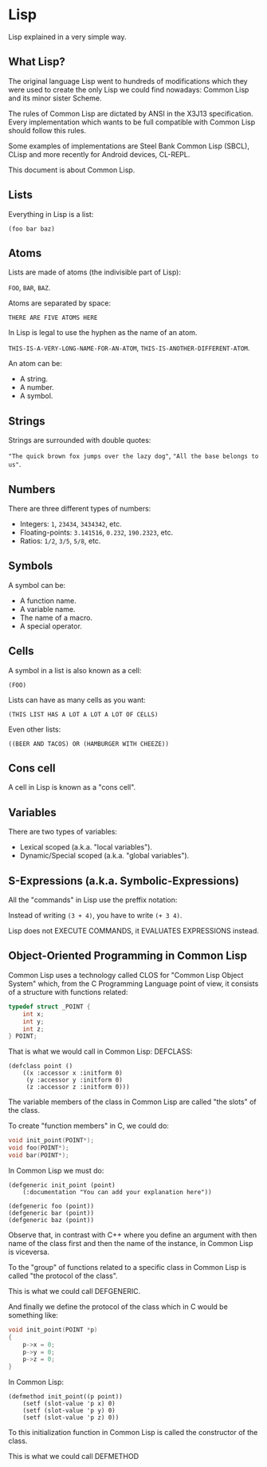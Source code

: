 # Lisp

Lisp explained in a very simple way.

## What Lisp?

The original language Lisp went to hundreds of modifications which they were used to create the only Lisp we could find nowadays: Common Lisp and its minor sister Scheme.

The rules of Common Lisp are dictated by ANSI in the X3J13 specification. Every implementation which wants to be full compatible with Common Lisp should follow this rules.

Some examples of implementations are Steel Bank Common Lisp (SBCL), CLisp and more recently for Android devices, CL-REPL.

This document is about Common Lisp.

## Lists

Everything in Lisp is a list:

`(foo bar baz)`

## Atoms

Lists are made of atoms (the indivisible part of Lisp):

`FOO`, 
`BAR`, 
`BAZ`.

Atoms are separated by space:

`THERE ARE FIVE ATOMS HERE`

In Lisp is legal to use the hyphen as the name of an atom.

`THIS-IS-A-VERY-LONG-NAME-FOR-AN-ATOM`, 
`THIS-IS-ANOTHER-DIFFERENT-ATOM`.

An atom can be:

* A string.
* A number.
* A symbol.

## Strings

Strings are surrounded with double quotes:

`"The quick brown fox jumps over the lazy dog"`, 
`"All the base belongs to us"`.

## Numbers

There are three different types of numbers:

* Integers: `1`, `23434`, `3434342`, etc.
* Floating-points: `3.141516`, `0.232`, `190.2323`, etc.
* Ratios: `1/2`, `3/5`, `5/8`, etc.

## Symbols

A symbol can be:

* A function name.
* A variable name.
* The name of a macro.
* A special operator.

## Cells

A symbol in a list is also known as a cell:

`(FOO)`

Lists can have as many cells as you want:

`(THIS LIST HAS A LOT A LOT A LOT OF CELLS)`

Even other lists:

`((BEER AND TACOS) OR (HAMBURGER WITH CHEEZE))`

## Cons cell

A cell in Lisp is known as a "cons cell".

## Variables

There are two types of variables:

* Lexical scoped (a.k.a. "local variables").
* Dynamic/Special scoped (a.k.a. "global variables").

## S-Expressions (a.k.a. Symbolic-Expressions)

All the "commands" in Lisp use the preffix notation:

Instead of writing `(3 + 4)`, you have to write `(+ 3 4)`.

Lisp does not EXECUTE COMMANDS, it EVALUATES EXPRESSIONS instead.

## Object-Oriented Programming in Common Lisp

Common Lisp uses a technology called CLOS for "Common Lisp Object System" which, from the C Programming Language point of view, it consists of a structure with functions related:


```C
typedef struct _POINT {
    int x;
    int y;
    int z;
} POINT;
```

That is what we would call in Common Lisp: DEFCLASS:

```Lisp
(defclass point ()
    ((x :accessor x :initform 0)
     (y :accessor y :initform 0)
     (z :accessor z :initform 0)))
```

The variable members of the class in Common Lisp are called "the slots" of the class.

To create "function members" in C, we could do:

```C
void init_point(POINT*);
void foo(POINT*);
void bar(POINT*);
```

In Common Lisp we must do:

```Lisp
(defgeneric init_point (point)
    (:documentation "You can add your explanation here"))

(defgeneric foo (point))
(defgeneric bar (point))
(defgeneric baz (point))
```

Observe that, in contrast with C++ where you define an argument with then name of the class first and then the name of the instance, in Common Lisp is viceversa.

To the "group" of functions related to a specific class in Common Lisp is called "the protocol of the class".

This is what we could call DEFGENERIC.

And finally we define the protocol of the class which in C would be something like:

```C
void init_point(POINT *p)
{
    p->x = 0;
    p->y = 0;
    p->z = 0;
}
```

In Common Lisp:

```Lisp
(defmethod init_point((p point))
    (setf (slot-value 'p x) 0)
    (setf (slot-value 'p y) 0)
    (setf (slot-value 'p z) 0))
```

To this initialization function in Common Lisp is called the constructor of the class.

This is what we could call DEFMETHOD
